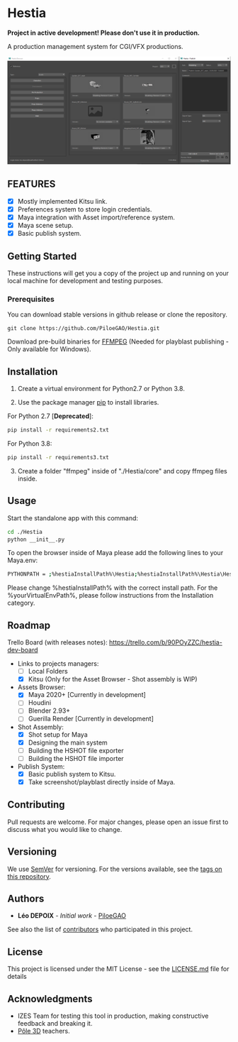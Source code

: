 # Hestia
**Project in active development! Please don't use it in production.**

A production management system for CGI/VFX productions.

![Hestia (Asset Browser - V0.0.4)](./Hestia_0.0.4.png)

## FEATURES
- [x] Mostly implemented Kitsu link.
- [x] Preferences system to store login credentials.
- [x] Maya integration with Asset import/reference system.
- [x] Maya scene setup.
- [x] Basic publish system.

## Getting Started

These instructions will get you a copy of the project up and running on your local machine for development and testing purposes.

### Prerequisites

You can download stable versions in github release or clone the repository.

```
git clone https://github.com/PiloeGAO/Hestia.git
```

Download pre-build binaries for [FFMPEG](https://www.ffmpeg.org/) (Needed for playblast publishing - Only available for Windows).

## Installation

1. Create a virtual environment for Python2.7 or Python 3.8.

2. Use the package manager [pip](https://pip.pypa.io/en/stable/) to install libraries.

For Python 2.7 [**Deprecated**]:
```bash
pip install -r requirements2.txt
```

For Python 3.8:
```bash
pip install -r requirements3.txt
```

3. Create a folder "ffmpeg" inside of "./Hestia/core" and copy ffmpeg files inside.

## Usage

Start the standalone app with this command:
```bash
cd ./Hestia
python __init__.py
```

To open the browser inside of Maya please add the following lines to your Maya.env:
```bash
PYTHONPATH = ;%hestiaInstallPath%\Hestia;%hestiaInstallPath%\Hestia\Hestia\dccs\maya\scripts;%yourVirtualEnvPath%\Lib\site-packages;
```
Please change %hestiaInstallPath% with the correct install path.
For the %yourVirtualEnvPath%, please follow instructions from the Installation category.
## Roadmap

Trello Board (with releases notes): https://trello.com/b/90POyZZC/hestia-dev-board

- Links to projects managers:
    - [ ] Local Folders
    - [x] Kitsu (Only for the Asset Browser - Shot assembly is WIP)
- Assets Browser:
    - [x] Maya 2020+ [Currently in development]
    - [ ] Houdini 
    - [ ] Blender 2.93+
    - [ ] Guerilla Render [Currently in development]
- Shot Assembly:
    - [x] Shot setup for Maya
    - [x] Designing the main system
    - [ ] Building the HSHOT file exporter
    - [ ] Building the HSHOT file importer
- Publish System:
    - [x] Basic publish system to Kitsu.
    - [x] Take screenshot/playblast directly inside of Maya.

## Contributing
Pull requests are welcome. For major changes, please open an issue first to discuss what you would like to change.

## Versioning

We use [SemVer](http://semver.org/) for versioning. For the versions available, see the [tags on this repository](https://github.com/your/project/tags). 

## Authors

* **Léo DEPOIX** - *Initial work* - [PiloeGAO](https://github.com/PiloeGAO)

See also the list of [contributors](https://github.com/your/project/contributors) who participated in this project.

## License

This project is licensed under the MIT License - see the [LICENSE.md](LICENSE.md) file for details

## Acknowledgments

* IZES Team for testing this tool in production, making constructive feedback and breaking it.
* [Pôle 3D](https://pole3d.com) teachers.